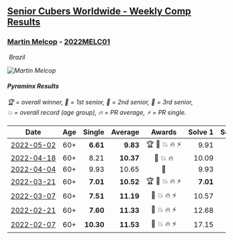<style>table {white-space: nowrap;}</style>
<link rel="stylesheet" type="text/css" href="/scw-comp/css/flags.css" />

## [Senior Cubers Worldwide - Weekly Comp Results](/scw-comp/results/)
### [Martin Melcop](README.md) - [2022MELC01](https://www.worldcubeassociation.org/persons/2022MELC01?event=pyram)

<i class="flag flag-BR" />&nbsp;Brazil

![Martin Melcop](1655908566.jpg)

#### Pyraminx Results

<span style="white-space: nowrap;">🏆 = overall winner</span>, <span style="white-space: nowrap;">🥇 = 1st senior</span>, <span style="white-space: nowrap;">🥈 = 2nd senior</span>, <span style="white-space: nowrap;">🥉 = 3rd senior</span>, <span style="white-space: nowrap;">💥 = overall record (age group)</span>, <span style="white-space: nowrap;">🔥 = PR average</span>, <span style="white-space: nowrap;">⚡ = PR single</span>.

| Date | Age | Single | Average | Awards | Solve 1 | Solve 2 | Solve 3 | Solve 4 | Solve 5 | Video |
| :--: | :--: | --: | --: | :--: | --: | --: | --: | --: | --: | :-- |
| [2022-05-02](../../results/2022-05-02/pyram.md) | 60+ | **6.61** | **9.83** | 🏆 🥇 💥 🔥 ⚡ | 9.91 | 10.80 | 15.21 | **6.61** | 8.78 | [Desktop](https://www.facebook.com/100000468058820/videos/684739582749304) / [Mobile](https://m.facebook.com/100000468058820/videos/684739582749304) |
| [2022-04-18](../../results/2022-04-18/pyram.md) | 60+ | 8.21 | **10.37** | 🥇 💥 🔥 | 10.09 | 11.36 | 9.65 | 16.86 | 8.21 | [Desktop](https://www.facebook.com/100000468058820/videos/3240108636219055) / [Mobile](https://m.facebook.com/100000468058820/videos/3240108636219055) |
| [2022-04-04](../../results/2022-04-04/pyram.md) | 60+ | 9.93 | 10.65 | 🥈 | 9.93 | 16.25 | 10.68 | 10.46 | 10.81 | [Desktop](https://www.facebook.com/100000468058820/videos/536776621128634) / [Mobile](https://m.facebook.com/100000468058820/videos/536776621128634) |
| [2022-03-21](../../results/2022-03-21/pyram.md) | 60+ | **7.01** | **10.52** | 🏆 🥇 💥 🔥 ⚡ | **7.01** | 10.96 | 13.15 | 13.04 | 7.57 | [Desktop](https://www.facebook.com/100000468058820/videos/1082543025641878) / [Mobile](https://m.facebook.com/100000468058820/videos/1082543025641878) |
| [2022-03-07](../../results/2022-03-07/pyram.md) | 60+ | **7.51** | **11.19** | 🥇 💥 🔥 ⚡ | 10.57 | 10.99 | 16.12 | 12.00 | **7.51** | [Desktop](https://www.facebook.com/100000468058820/videos/489027859493959) / [Mobile](https://m.facebook.com/100000468058820/videos/489027859493959) |
| [2022-02-21](../../results/2022-02-21/pyram.md) | 60+ | **7.60** | **11.33** | 🥇 💥 🔥 ⚡ | 12.68 | **7.60** | 11.20 | 11.25 | 11.55 | [Desktop](https://www.facebook.com/100000468058820/videos/1065094407380968) / [Mobile](https://m.facebook.com/100000468058820/videos/1065094407380968) |
| [2022-02-07](../../results/2022-02-07/pyram.md) | 60+ | **10.30** | **11.53** | 🥈 💥 🔥 ⚡ | 17.15 | 10.81 | 11.49 | **10.30** | 12.30 | [Desktop](https://www.facebook.com/100000468058820/videos/349924193662491) / [Mobile](https://m.facebook.com/100000468058820/videos/349924193662491) |


<!-- Global site tag (gtag.js) - Google Analytics -->
<script async src="https://www.googletagmanager.com/gtag/js?id=UA-86348435-3"></script>
<script>window.dataLayer = window.dataLayer || []; function gtag() {dataLayer.push(arguments);} gtag('js', new Date()); gtag('config', 'UA-86348435-3');</script>
